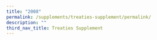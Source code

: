 ```yaml
---
title: "2008"
permalink: /supplements/treaties-supplement/permalink/
description: ""
third_nav_title: Treaties Supplement
---
```

